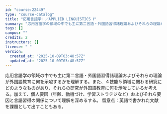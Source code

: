 ```yaml
---
id: "course:22449"
type: "course-catalog"
title: "応用言語学Ⅰ ／APPLIED LINGUISTICS Ⅰ"
summary: "応用言語学の領域の中でも主に第二言語・外国語習得諸理論およびそれらの理論が外国語教育に何を示唆するかを理解する。また、４技能５領域に関わる研究にどのようなものがあり、それらの研究が外国語教育に何を示唆しているか考える。加えて、個人要因（年齢…"
tags: []
campus: ""
credits: 2
instructors: []
license: " "
version:
  created_at: "2025-10-09T03:48:57Z"
  updated_at: "2025-10-09T03:48:57Z"
---
```


応用言語学の領域の中でも主に第二言語・外国語習得諸理論およびそれらの理論が外国語教育に何を示唆するかを理解する。また、４技能５領域に関わる研究にどのようなものがあり、それらの研究が外国語教育に何を示唆しているか考える。加えて、個人要因（年齢、動機づけ、学習ストラテジなど）およびそれら要因と言語習得の関係について理解を深めるする。 留意点：英語で書かれた文献を課題として出すこともある。
